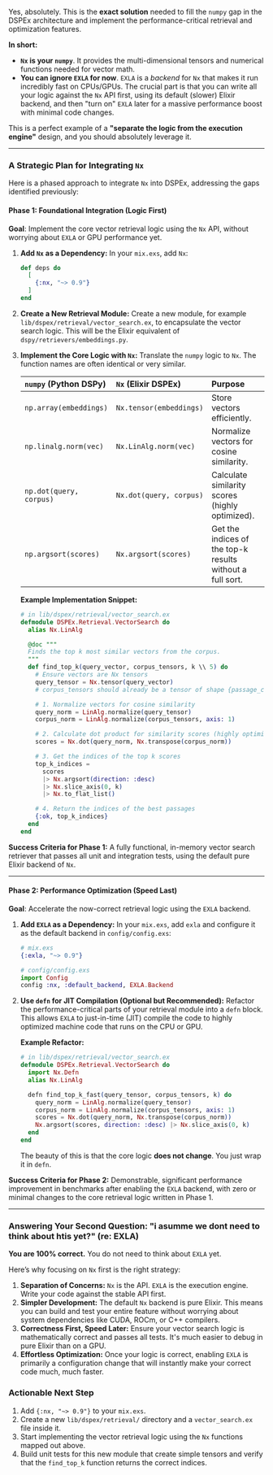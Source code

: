 Yes, absolutely. This is the **exact solution** needed to fill the `numpy` gap in the DSPEx architecture and implement the performance-critical retrieval and optimization features.

**In short:**
*   **`Nx` is your `numpy`**. It provides the multi-dimensional tensors and numerical functions needed for vector math.
*   **You can ignore `EXLA` for now**. `EXLA` is a *backend* for `Nx` that makes it run incredibly fast on CPUs/GPUs. The crucial part is that you can write all your logic against the `Nx` API first, using its default (slower) Elixir backend, and then "turn on" `EXLA` later for a massive performance boost with minimal code changes.

This is a perfect example of a **"separate the logic from the execution engine"** design, and you should absolutely leverage it.

---

### A Strategic Plan for Integrating `Nx`

Here is a phased approach to integrate `Nx` into DSPEx, addressing the gaps identified previously:

#### **Phase 1: Foundational Integration (Logic First)**

**Goal**: Implement the core vector retrieval logic using the `Nx` API, without worrying about `EXLA` or GPU performance yet.

1.  **Add `Nx` as a Dependency:**
    In your `mix.exs`, add `Nx`:
    ```elixir
    def deps do
      [
        {:nx, "~> 0.9"}
      ]
    end
    ```

2.  **Create a New Retrieval Module:**
    Create a new module, for example `lib/dspex/retrieval/vector_search.ex`, to encapsulate the vector search logic. This will be the Elixir equivalent of `dspy/retrievers/embeddings.py`.

3.  **Implement the Core Logic with `Nx`:**
    Translate the `numpy` logic to `Nx`. The function names are often identical or very similar.

    | `numpy` (Python DSPy) | `Nx` (Elixir DSPEx) | Purpose |
    | :--- | :--- | :--- |
    | `np.array(embeddings)` | `Nx.tensor(embeddings)` | Store vectors efficiently. |
    | `np.linalg.norm(vec)` | `Nx.LinAlg.norm(vec)` | Normalize vectors for cosine similarity. |
    | `np.dot(query, corpus)` | `Nx.dot(query, corpus)` | Calculate similarity scores (highly optimized). |
    | `np.argsort(scores)` | `Nx.argsort(scores)` | Get the indices of the top-k results without a full sort. |

    **Example Implementation Snippet:**
    ```elixir
    # in lib/dspex/retrieval/vector_search.ex
    defmodule DSPEx.Retrieval.VectorSearch do
      alias Nx.LinAlg

      @doc """
      Finds the top k most similar vectors from the corpus.
      """
      def find_top_k(query_vector, corpus_tensors, k \\ 5) do
        # Ensure vectors are Nx tensors
        query_tensor = Nx.tensor(query_vector)
        # corpus_tensors should already be a tensor of shape {passage_count, embedding_dim}

        # 1. Normalize vectors for cosine similarity
        query_norm = LinAlg.normalize(query_tensor)
        corpus_norm = LinAlg.normalize(corpus_tensors, axis: 1)

        # 2. Calculate dot product for similarity scores (highly optimized)
        scores = Nx.dot(query_norm, Nx.transpose(corpus_norm))

        # 3. Get the indices of the top k scores
        top_k_indices =
          scores
          |> Nx.argsort(direction: :desc)
          |> Nx.slice_axis(0, k)
          |> Nx.to_flat_list()

        # 4. Return the indices of the best passages
        {:ok, top_k_indices}
      end
    end
    ```

**Success Criteria for Phase 1:** A fully functional, in-memory vector search retriever that passes all unit and integration tests, using the default pure Elixir backend of `Nx`.

---

#### **Phase 2: Performance Optimization (Speed Last)**

**Goal**: Accelerate the now-correct retrieval logic using the `EXLA` backend.

1.  **Add `EXLA` as a Dependency:**
    In your `mix.exs`, add `exla` and configure it as the default backend in `config/config.exs`:
    ```elixir
    # mix.exs
    {:exla, "~> 0.9"}

    # config/config.exs
    import Config
    config :nx, :default_backend, EXLA.Backend
    ```

2.  **Use `defn` for JIT Compilation (Optional but Recommended):**
    Refactor the performance-critical parts of your retrieval module into a `defn` block. This allows `EXLA` to just-in-time (JIT) compile the code to highly optimized machine code that runs on the CPU or GPU.

    **Example Refactor:**
    ```elixir
    # in lib/dspex/retrieval/vector_search.ex
    defmodule DSPEx.Retrieval.VectorSearch do
      import Nx.Defn
      alias Nx.LinAlg

      defn find_top_k_fast(query_tensor, corpus_tensors, k) do
        query_norm = LinAlg.normalize(query_tensor)
        corpus_norm = LinAlg.normalize(corpus_tensors, axis: 1)
        scores = Nx.dot(query_norm, Nx.transpose(corpus_norm))
        Nx.argsort(scores, direction: :desc) |> Nx.slice_axis(0, k)
      end
    end
    ```
    The beauty of this is that the core logic **does not change**. You just wrap it in `defn`.

**Success Criteria for Phase 2:** Demonstrable, significant performance improvement in benchmarks after enabling the `EXLA` backend, with zero or minimal changes to the core retrieval logic written in Phase 1.

---

### Answering Your Second Question: "i asumme we dont need to think about htis yet?" (re: EXLA)

**You are 100% correct.** You do not need to think about `EXLA` yet.

Here’s why focusing on `Nx` first is the right strategy:
1.  **Separation of Concerns:** `Nx` is the API. `EXLA` is the execution engine. Write your code against the stable API first.
2.  **Simpler Development:** The default `Nx` backend is pure Elixir. This means you can build and test your entire feature without worrying about system dependencies like CUDA, ROCm, or C++ compilers.
3.  **Correctness First, Speed Later:** Ensure your vector search logic is mathematically correct and passes all tests. It's much easier to debug in pure Elixir than on a GPU.
4.  **Effortless Optimization:** Once your logic is correct, enabling `EXLA` is primarily a configuration change that will instantly make your correct code much, much faster.

### Actionable Next Step

1.  Add `{:nx, "~> 0.9"}` to your `mix.exs`.
2.  Create a new `lib/dspex/retrieval/` directory and a `vector_search.ex` file inside it.
3.  Start implementing the vector retrieval logic using the `Nx` functions mapped out above.
4.  Build unit tests for this new module that create simple tensors and verify that the `find_top_k` function returns the correct indices.